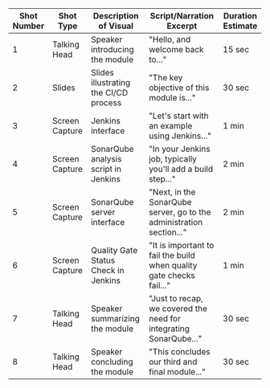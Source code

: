 | Shot Number | Shot Type     | Description of Visual       | Script/Narration Excerpt                                               | Duration Estimate |
|-------------|---------------|-----------------------------|----------------------------------------------------------------------|------------------|
| 1           | Talking Head  | Speaker introducing the module | "Hello, and welcome back to..."                                       | 15 sec           |
| 2           | Slides        | Slides illustrating the CI/CD process    | "The key objective of this module is..."                                   | 30 sec           |
| 3           | Screen Capture| Jenkins interface| "Let's start with an example using Jenkins..."                         | 1 min            |
| 4           | Screen Capture| SonarQube analysis script in Jenkins | "In your Jenkins job, typically you'll add a build step..."            | 2 min            |
| 5           | Screen Capture| SonarQube server interface | "Next, in the SonarQube server, go to the administration section..."  | 2 min            |
| 6           | Screen Capture| Quality Gate Status Check in Jenkins | "It is important to fail the build when quality gate checks fail..." | 1 min            |
| 7           | Talking Head  | Speaker summarizing the module | "Just to recap, we covered the need for integrating SonarQube..."     | 30 sec           |
| 8           | Talking Head  | Speaker concluding the module | "This concludes our third and final module..."                       | 30 sec           |